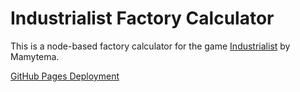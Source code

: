 # Industrialist Factory Calculator

This is a node-based factory calculator for the game
[Industrialist](https://www.roblox.com/games/9192423027/Industrialist) by Mamytema.

[GitHub Pages Deployment](https://mifmaf.github.io/industrialist-factory-calculator/)
